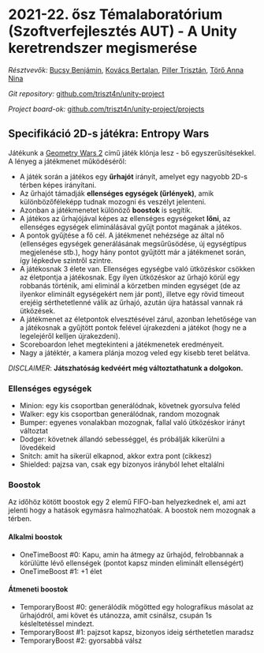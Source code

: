 # 2021-22. ősz Témalaboratórium (Szoftverfejlesztés AUT) - A Unity keretrendszer megismerése

*Résztvevők:* [Bucsy Benjámin](https://github.com/poiuztrewq1), [Kovács Bertalan](https://github.com/vercibar), [Piller Trisztán](https://github.com/triszt4n), [Törő Anna Nina](https://github.com/tetsuchii)

*Git repository:* [github.com/triszt4n/unity-project](https://github.com/triszt4n/unity-project/)

*Project board-ok:* [github.com/triszt4n/unity-project/projects](https://github.com/triszt4n/unity-project/projects)

## Specifikáció 2D-s játékra: Entropy Wars

Játékunk a [Geometry Wars 2](https://www.youtube.com/watch?v=1E5b_wbspaQ) című játék klónja lesz - bő egyszerűsítésekkel. A lényeg a játékmenet működéséről:

- A játék során a játékos egy **űrhajót** irányít, amelyet egy nagyobb 2D-s térben képes irányítani.
- Az űrhajót támadják **ellenséges egységek (űrlények)**, amik különbözőféleképp tudnak mozogni és veszélyt jelenteni.
- Azonban a játékmenetet különöző **boostok** is segítik.
- A játékos az űrhajójával képes az ellenséges egységeket **lőni**, az ellenséges egységek eliminálásával gyűjt pontot magának a játékos.
- A pontok gyűjtése a fő cél. A játékmenet nehézsége az által nő (ellenséges egységek generálásának megsűrűsödése, új egységtípus megjelenése stb.), hogy hány pontot gyűjtött már a játékmenet során, így lépkedve szintről szintre.
- A játékosnak 3 élete van. Ellenséges egységbe való ütközéskor csökken az életpontja a játékosnak. Egy ilyen ütközéskor az űrhajó körül egy robbanás történik, ami eliminál a körzetben minden egységet (de az ilyenkor eliminált egységekért nem jár pont), illetve egy rövid timeout erejéig sérthetetlenné válik az űrhajó, azután újra hatással vannak rá ütközések.
- A játékmenet az életpontok elvesztésével zárul, azonban lehetősége van a játékosnak a gyűjtött pontok felével újrakezdeni a játékot (hogy ne a legelejéről kelljen újrakezdeni).
- Scoreboardon lehet megtekinteni a játékmenetek eredményeit.
- Nagy a játéktér, a kamera plánja mozog veled egy kisebb teret belátva.

*DISCLAIMER*: **Játszhatóság kedvéért még változtathatunk a dolgokon.**

### Ellenséges egységek

- Minion: egy kis csoportban generálódnak, követnek gyorsulva feléd
- Walker: egy kis csoportban generálódnak, random mozognak
- Bumper: egyenes vonalakban mozognak, fallal való ütközéskor irányt változtat
- Dodger: követnek állandó sebességgel, és próbálják kikerülni a lövedékeid
- Snitch: amit ha sikerül elkapnod, akkor extra pont (cikkesz)
- Shielded: pajzsa van, csak egy bizonyos irányból lehet eltalálni

### Boostok

Az időhöz kötött boostok egy 2 elemű FIFO-ban helyezkednek el, ami azt jelenti hogy a hatások egymásra halmozhatóak. A boostok nem mozognak a térben.

#### Alkalmi boostok

- OneTimeBoost #0: Kapu, amin ha átmegy az űrhajód, felrobbannak a körülütte lévő ellenségek (pontot kapsz minden eliminált ellenségért)
- OneTimeBoost #1: +1 élet

#### Átmeneti boostok

- TemporaryBoost #0: generálódik mögötted egy holografikus másolat az űrhajódról, ami követ és utánozza, amit csinálsz, csupán 1s késleltetéssel mindezt.
- TemporaryBoost #1: pajzsot kapsz, bizonyos ideig sérthetetlen maradsz
- TemporaryBoost #2: gyorsabbá válsz
